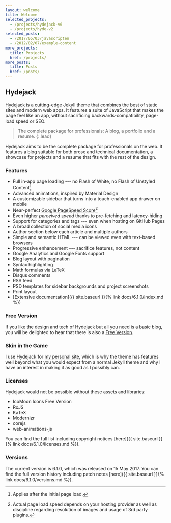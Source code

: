 ```yaml
---
layout: welcome
title: Welcome
selected_projects:
  - /projects/hydejack-v6
  - /projects/hyde-v2
selected_posts:
  - /2017/05/03/javascripten
  - /2012/02/07/example-content
more_projects:
  title: Projects
  href: /projects/
more_posts:
  title: Posts
  href: /posts/
---
```


## Hydejack
Hydejack is a cutting-edge Jekyll theme that combines the best of static sites and modern web apps. It features a suite of JavaScript that makes the page feel like an app, without sacrificing backwards-compatibility, page-load speed or SEO.

> The complete package for professionals: A blog, a portfolio and a resume.
{:.lead}

Hydejack aims to be the complete package for professionals on the web. It features a blog suitable for both prose and technical documentation, a showcase for projects and a resume that fits with the rest of the design.

### Features
* Full in-app page loading --- no Flash of White, no Flash of Unstyled Content[^1]
* Advanced animations, inspired by Material Design
* A customizable sidebar that turns into a touch-enabled app drawer on mobile
* Near-perfect [Google PageSpeed Score](https://developers.google.com/speed/pagespeed/insights/?url=https%3A%2F%2Fqwtel.com%2Fhydejack-pro%2F)[^2]
* Even higher *perceived speed* thanks to pre-fetching and latency-hiding
* Support for categories and tags --- even when hosting on GitHub Pages
* A broad collection of social media icons
* Author section below each article and multiple authors
* Simple and semantic HTML --- can be viewed even with text-based browsers
* Progressive enhancement --- sacrifice features, not content
* Google Analytics and Google Fonts support
* Blog layout with pagination
* Syntax highlighting
* Math formulas via LaTeX
* Disqus comments
* RSS feed
* PSD templates for sidebar backgrounds and project screenshots
* Print layout
* [Extensive documentation]({{ site.baseurl }}{% link docs/6.1.0/index.md %})

### Free Version
If you like the design and tech of Hydejack but all you need is a basic blog, you will be delighted to hear that there is also a [Free Version](http://qwtel.com/hydejack/).

### Skin in the Game
I use Hydejack for [my personal site](https://qwtel.com/), which is why the theme has features well beyond what you would expect from a normal Jekyll theme and why I have an interest in making it as good as I possibly can.

### Licenses
Hydejack would not be possible without these assets and libraries:

* IcoMoon Icons Free Version
* RxJS
* KaTeX
* Modernizr
* corejs
* web-animations-js

You can find the full list including copyright notices [here]({{ site.baseurl }}{% link docs/6.1.0/licenses.md %}).

### Versions
The current version is 6.1.0, which was released on 15 May 2017.
You can find the full version history including patch notes [here]({{ site.baseurl }}{% link docs/6.1.0/versions.md %}).

[^1]: Applies after the initial page load.

[^2]: Actual page load speed depends on your hosting provider as well as discipline regarding resolution of images and usage of 3rd party plugins.
